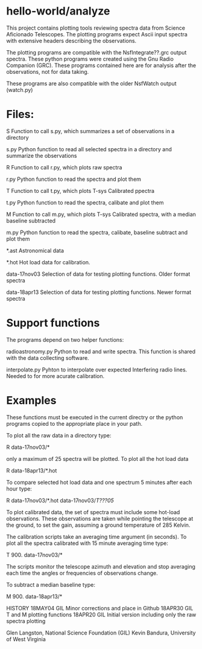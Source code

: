 # hello-world/analyze
This project contains plotting tools reviewing spectra data from Science Aficionado Telescopes.
The plotting programs expect Ascii input spectra with extensive headers describing the observations.

The plotting programs are compatible with the NsfIntegrate??.grc output spectra.
These python programs were created using the Gnu Radio Companion (GRC).   These programs
contained here are for analysis after the observations, not for data taking.

These programs are also compatible with the older NsfWatch output (watch.py)

Files:
======

S     Function to call s.py, which summarizes a set of observations in a directory

s.py  Python function to read all selected spectra in a directory and summarize the observations

R     Function to call r.py, which plots raw spectra

r.py  Python function to read the spectra and plot them

T     Function to call t.py, which plots T-sys Calibrated ppectra

t.py  Python function to read the spectra, calibate and plot them

M     Function to call m.py, which plots T-sys Calibrated spectra, with a median baseline subtracted

m.py  Python function to read the spectra, calibate, baseline subtract and plot them

*.ast Astronomical data

*.hot Hot load data for calibration.

data-17nov03    Selection of data for testing plotting functions.  Older format spectra

data-18apr13    Selection of data for testing plotting functions.  Newer format spectra

Support functions
=================

The programs depend on two helper functions:
    
radioastronomy.py   Python to read and write spectra.  This function is shared with the data collecting software.

interpolate.py      Pyhton to interpolate over expected Interfering radio lines.  Needed to for more acurate calibration.

Examples
========

These functions must be executed in the current directry or the python programs copied to the appropriate place in your path.   

To plot all the raw data in a directory type:

R data-17nov03/*

only a maximum of 25 spectra will be plotted. To plot all the hot load data

R data-18apr13/*.hot

To compare selected hot load data and one spectrum 5 minutes after each hour type:

R data-17nov03/*.hot data-17nov03/*T???05*

To plot calibrated data, the set of spectra must include some hot-load observations.  These observations
are taken while pointing the telescope at the ground, to set the gain, assuming a ground temperature of 285 Kelvin.

The calibration scripts take an averaging time argument (in seconds).  To plot all the spectra calibrated with 15 minute averaging time type:

T 900. data-17nov03/*

The scripts monitor the telescope azimuth and elevation and stop averaging each time the angles or
frequencies of observations change.   

To subtract a median baseline type:

M 900.  data-18apr13/*


HISTORY
18MAY04 GIL Minor corrections and place in Github
18APR30 GIL T and M plotting functions
18APR20 GIL Initial version including only the raw spectra plotting

Glen Langston, National Science Foundation (GIL)
Kevin Bandura, University of West Virginia 

